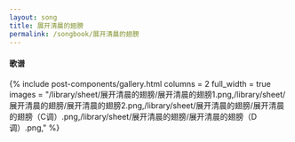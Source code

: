 ```yaml
---
layout: song
title: 展开清晨的翅膀
permalink: /songbook/展开清晨的翅膀
---
```


#### 歌谱

{% include post-components/gallery.html
    columns = 2
    full_width = true
    images = "/library/sheet/展开清晨的翅膀/展开清晨的翅膀1.png,/library/sheet/展开清晨的翅膀/展开清晨的翅膀2.png,/library/sheet/展开清晨的翅膀/展开清晨的翅膀（C调）.png,/library/sheet/展开清晨的翅膀/展开清晨的翅膀（D调）.png,"
%}
